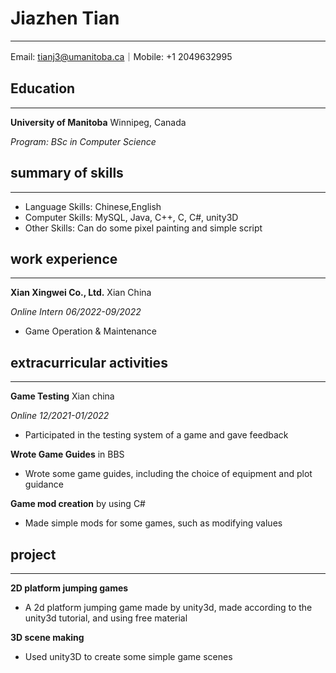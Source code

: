 # **Jiazhen Tian**
---
Email: tianj3@umanitoba.ca｜Mobile: +1 2049632995

## **Education**
---

**University of Manitoba** Winnipeg, Canada

_Program: BSc in Computer Science_

## **summary of skills**
---

- Language Skills: Chinese,English
- Computer Skills: MySQL, Java, C++, C, C#, unity3D
- Other Skills: Can do some pixel painting and simple script

## **work experience**
---
 **Xian Xingwei Co., Ltd.** Xian China
   
   _Online Intern 06/2022-09/2022_
   - Game Operation & Maintenance


## **extracurricular activities**
---
**Game Testing** Xian china

_Online 12/2021-01/2022_
- Participated in the testing system of a game and gave feedback

**Wrote Game Guides** in BBS
- Wrote some game guides, including the choice of equipment and plot guidance

**Game mod creation** by using C#
- Made simple mods for some games, such as modifying values

## **project**
---
**2D platform jumping games**
- A 2d platform jumping game made by unity3d, made according to the unity3d tutorial, and using free material

**3D scene making**
- Used unity3D to create some simple game scenes


